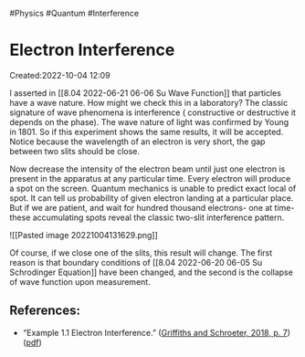 
#Physics
#Quantum
#Interference


# Electron Interference
Created:2022-10-04 12:09

I asserted in [[8.04 2022-06-21 06-06 Su Wave Function]] that particles have a wave nature. How might we check this in a laboratory? The classic signature of wave phenomena is interference ( constructive or destructive it depends on the phase). The wave nature of light was confirmed by Young in 1801. So if this experiment shows the same results, it will be accepted. Notice because the wavelength of an electron is very short, the gap between two slits should be close.

Now decrease the intensity of the electron beam until just one electron is present in the apparatus at any particular time. Every electron will produce a spot on the screen. Quantum mechanics is unable to predict exact local of spot. It can tell us probability of given electron landing at a particular place. But if we are patient, and wait for hundred thousand electrons- one at time- these accumulating spots reveal the classic two-slit interference pattern.

![[Pasted image 20221004131629.png]]

 Of course, if we close one of the slits, this result will change. The first reason is that boundary conditions of [[8.04 2022-06-20 06-05 Su Schrodinger Equation]] have been changed, and the second is the collapse of wave function upon measurement.

## References:

- “Example 1.1 Electron Interference.” ([Griffiths and Schroeter, 2018, p. 7](zotero://select/library/items/X4VKQ5N4)) ([pdf](zotero://open-pdf/library/items/PBT95Y2Z?page=20))